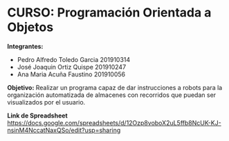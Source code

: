 # CURSO: Programación Orientada a Objetos
**Integrantes:**
- Pedro Alfredo Toledo Garcia      201910314
- José Joaquin Ortiz Quispe        201910247
- Ana Maria Acuña Faustino         201910056

**Objetivo:**
Realizar un programa capaz de dar instrucciones a robots para la organización automatizada de almacenes con recorridos que puedan ser visualizados por el usuario.

**Link de Spreadsheet**
https://docs.google.com/spreadsheets/d/12Ozp8voboX2uL5ffb8NcUK-KJ-nsinM4NccatNaxQSo/edit?usp=sharing

